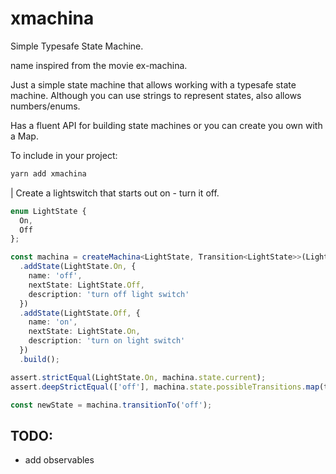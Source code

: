 # xmachina
Simple  Typesafe State Machine.

name inspired from the movie ex-machina.

Just a simple state machine that allows working with a typesafe state machine.  Although you can use strings to represent states, also allows numbers/enums.

Has a fluent API for building state machines or you can create you own with a Map.

To include in your project:
```bash
yarn add xmachina
```

| Create a lightswitch that starts out on - turn it off.
```typescript
enum LightState {
  On,
  Off
};

const machina = createMachina<LightState, Transition<LightState>>(LightState.On)
  .addState(LightState.On, {
    name: 'off',
    nextState: LightState.Off,
    description: 'turn off light switch'
  })
  .addState(LightState.Off, {
    name: 'on',
    nextState: LightState.On,
    description: 'turn on light switch'
  })
  .build();

assert.strictEqual(LightState.On, machina.state.current);
assert.deepStrictEqual(['off'], machina.state.possibleTransitions.map(t => t.name));

const newState = machina.transitionTo('off');
```

## TODO:
* add observables